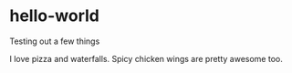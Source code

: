 # hello-world
Testing out a few things

I love pizza and waterfalls.
Spicy chicken wings are pretty awesome too.
